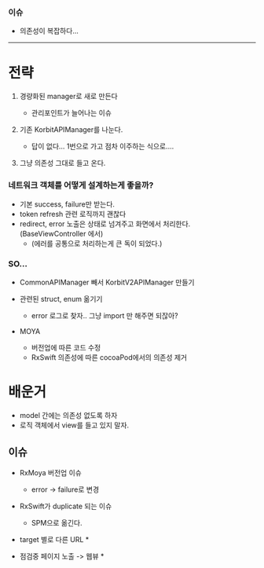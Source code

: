 
### 이슈

* 의존성이 복잡하다...


----

# 전략

1. 경량화된 manager로 새로 만든다
	* 관리포인트가 늘어나는 이슈

1. 기존 KorbitAPIManager를 나눈다.
	* 답이 없다... 1번으로 가고 점차 이주하는 식으로....

1. 그냥 의존성 그대로 들고 온다.


### 네트워크 객체를 어떻게 설계하는게 좋을까?
* 기본 success, failure만 받는다.
* token refresh 관련 로직까지 괜찮다
* redirect, error 노출은 상태로 넘겨주고 화면에서 처리한다. (BaseViewController 에서)
	* (에러를 공통으로 처리하는게 큰 독이 되었다.)


### SO...
* CommonAPIManager 빼서 KorbitV2APIManager 만들기
* 관련된 struct, enum 옮기기
	* error 로그로 찾자.. 그냥 import 만 해주면 되잖아?

* MOYA
	* 버전업에 따른 코드 수정
	* RxSwift 의존성에 따른 cocoaPod에서의 의존성 제거



# 배운거
* model 간에는 의존성 없도록 하자
* 로직 객체에서 view를 들고 있지 말자.



## 이슈
* RxMoya 버전업 이슈
	* error -> failure로 변경

* RxSwift가 duplicate 되는 이슈
	* SPM으로 옮긴다.

* target 별로 다른 URL
	* 

* 점검중 페이지 노출 -> 웹뷰
	* 